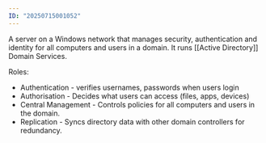 ```yaml
---
ID: "20250715001052"
---
```

A server on a Windows network that manages security, authentication and identity for all computers and users in a domain. It runs [[Active Directory]] Domain Services.

Roles:
- Authentication - verifies usernames, passwords when users login
- Authorisation - Decides what users can access (files, apps, devices)
- Central Management - Controls policies for all computers and users in the domain.
- Replication - Syncs directory data with other domain controllers for redundancy.
